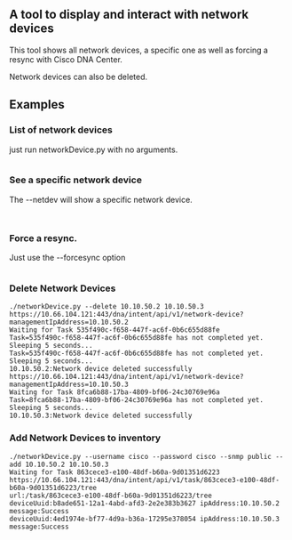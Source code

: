 ## A tool to display and interact with network devices
This tool shows all network devices, a specific one as well as forcing a resync with Cisco DNA Center.

Network devices can also be deleted.

## Examples

### List of network devices
just run networkDevice.py with no arguments.

```buildoutcfg

```

### See a specific network device
The --netdev <ip> will show a specific network device.

```buildoutcfg


```

### Force a resync.
Just use the --forcesync <ip> option

```buildoutcfg

```

### Delete Network Devices
```buildoutcfg
./networkDevice.py --delete 10.10.50.2 10.10.50.3
https://10.66.104.121:443/dna/intent/api/v1/network-device?managementIpAddress=10.10.50.2
Waiting for Task 535f490c-f658-447f-ac6f-0b6c655d88fe
Task=535f490c-f658-447f-ac6f-0b6c655d88fe has not completed yet. Sleeping 5 seconds...
Task=535f490c-f658-447f-ac6f-0b6c655d88fe has not completed yet. Sleeping 5 seconds...
10.10.50.2:Network device deleted successfully
https://10.66.104.121:443/dna/intent/api/v1/network-device?managementIpAddress=10.10.50.3
Waiting for Task 8fca6b88-17ba-4809-bf06-24c30769e96a
Task=8fca6b88-17ba-4809-bf06-24c30769e96a has not completed yet. Sleeping 5 seconds...
10.10.50.3:Network device deleted successfully

```

### Add Network Devices to inventory
```buildoutcfg
./networkDevice.py --username cisco --password cisco --snmp public --add 10.10.50.2 10.10.50.3 
Waiting for Task 863cece3-e100-48df-b60a-9d01351d6223
https://10.66.104.121:443/dna/intent/api/v1/task/863cece3-e100-48df-b60a-9d01351d6223/tree
url:/task/863cece3-e100-48df-b60a-9d01351d6223/tree
deviceUuid:b8ade651-12a1-4abd-afd3-2e2e383b3627 ipAddress:10.10.50.2 message:Success
deviceUuid:4ed1974e-bf77-4d9a-b36a-17295e378054 ipAddress:10.10.50.3 message:Success
```
